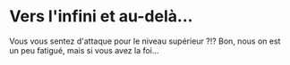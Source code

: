 # Vers l'infini et au-delà...

Vous vous sentez d'attaque pour le niveau supérieur ?!? Bon, nous on est un peu fatigué, mais si
vous avez la foi...
